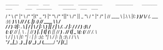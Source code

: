 
    ______    _____  ___    _______  ___________      ________    _______  ___      ___  _______     ______  ___  ___  
   /    " \  (\"   \|"  \  /"     "|("     _   ")    |"      "\  /"     "||"  \    /"  ||   _  "\   /    " \|"  \/"  | 
  // ____  \ |.\\   \    |(: ______) )__/  \\__/     (.  ___  :)(: ______) \   \  //  / (. |_)  :) // ____  \\   \  /  
 /  /    ) :)|: \.   \\  | \/    |      \\_ /        |: \   ) || \/    |    \\  \/. ./  |:     \/ /  /    ) :)\\  \/   
(: (____/ // |.  \    \. | // ___)_     |.  |        (| (___\ || // ___)_    \.    //   (|  _  \\(: (____/ // /\.  \   
 \        /  |    \    \ |(:      "|    \:  |        |:       :)(:      "|    \\   /    |: |_)  :)\        / /  \   \  
  \"_____/    \___|\____\) \_______)     \__|        (________/  \_______)     \__/     (_______/  \"_____/ |___/\___| 
                                                                                                                       

